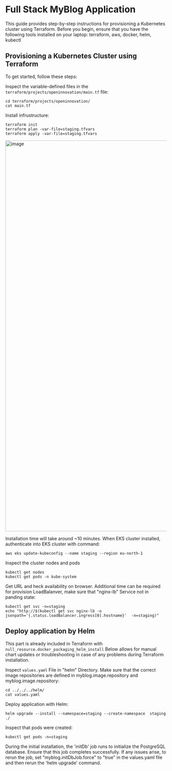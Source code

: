 # Full Stack MyBlog Application
This guide provides step-by-step instructions for provisioning a Kubernetes cluster using Terraform. Before you begin, ensure that you have the following tools installed on your laptop: terraform, aws, docker, helm, kubectl

## Provisioning a Kubernetes Cluster using Terraform
To get started, follow these steps:

Inspect the variable-defined files in the `terraform/projects/openinnovation/main.tf` file:
~~~
cd terraform/projects/openinnovation/
cat main.tf
~~~

Install infrustructure:
~~~
terraform init
terraform plan -var-file=staging.tfvars
terraform apply -var-file=staging.tfvars
~~~
<img width="1220" alt="image" src="https://github.com/rasulkarimov/eks-terraform/assets/53195216/5e9a0e9a-1919-4e8d-9b92-eb85f4f0ddc9">

Installation time will take around ~10 minutes. When EKS cluster installed, authenticate into EKS cluster with command:
~~~
aws eks update-kubeconfig --name staging --region eu-north-1
~~~

Inspect the cluster nodes and pods
~~~
kubectl get nodes
kubectl get pods -n kube-system
~~~

Get URL and heck availability on browser. Additional time can be required for provision LoadBalanver, make sure that "nginx-lb" Service not in panding state:
~~~
kubectl get svc -n=staging
echo "http://$(kubectl get svc nginx-lb -o jsonpath='{.status.loadBalancer.ingress[0].hostname}'  -n=staging)"
~~~

## Deploy application by Helm 
This part is already included in Terraform with `null_resource.docker_packaging_helm_install` Below allows for manual chart updates or troubleshooting in case of any problems during Terraform installation.

Inspect `values.yaml` File in "helm" Directory. Make sure that the correct image repositories are defined in myblog.image.repository and myblog.image.repository:
~~~
cd ../../../helm/
cat values.yaml
~~~
Deploy application with Helm:
~~~
helm upgrade --install --namespace=staging --create-namespace  staging ./
~~~

Inspect that pods were created:
~~~
kubectl get pods -n=staging
~~~

During the initial installation, the 'initDb' job runs to initialize the PostgreSQL database. Ensure that this job completes successfully. If any issues arise, to rerun the job, set "myblog.initDbJob.force" to "true" in the values.yaml file and then rerun the 'helm upgrade' command.
